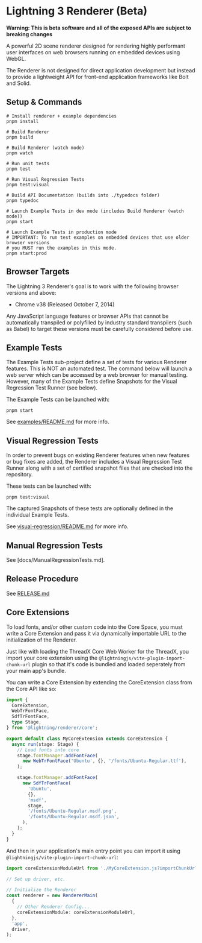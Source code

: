 # Lightning 3 Renderer (Beta)

**Warning: This is beta software and all of the exposed APIs are subject to
breaking changes**

A powerful 2D scene renderer designed for rendering highly performant user
interfaces on web browsers running on embedded devices using WebGL.

The Renderer is not designed for direct application development but instead
to provide a lightweight API for front-end application frameworks like Bolt and
Solid.

## Setup & Commands

```
# Install renderer + example dependencies
pnpm install

# Build Renderer
pnpm build

# Build Renderer (watch mode)
pnpm watch

# Run unit tests
pnpm test

# Run Visual Regression Tests
pnpm test:visual

# Build API Documentation (builds into ./typedocs folder)
pnpm typedoc

# Launch Example Tests in dev mode (includes Build Renderer (watch mode))
pnpm start

# Launch Example Tests in production mode
# IMPORTANT: To run test examples on embedded devices that use older browser versions
# you MUST run the examples in this mode.
pnpm start:prod
```

## Browser Targets

The Lightning 3 Renderer's goal is to work with the following browser versions and above:

- Chrome v38 (Released October 7, 2014)

Any JavaScript language features or browser APIs that cannot be automatically transpiled or polyfilled by industry standard transpilers (such as Babel) to target these versions must be carefully considered before use.

## Example Tests

The Example Tests sub-project define a set of tests for various Renderer
features. This is NOT an automated test. The command below will launch a
web server which can be accessed by a web browser for manual testing. However,
many of the Example Tests define Snapshots for the Visual Regression Test Runner
(see below).

The Example Tests can be launched with:

```
pnpm start
```

See [examples/README.md](./examples/README.md) for more info.

## Visual Regression Tests

In order to prevent bugs on existing Renderer features when new features or bug
fixes are added, the Renderer includes a Visual Regression Test Runner along
with a set of certified snapshot files that are checked into the repository.

These tests can be launched with:

```
pnpm test:visual
```

The captured Snapshots of these tests are optionally defined in the individual
Example Tests.

See [visual-regression/README.md](./visual-regression/README.md) for more info.

## Manual Regression Tests

See [docs/ManualRegressionTests.md].

## Release Procedure

See [RELEASE.md](./RELEASE.md)

## Core Extensions

To load fonts, and/or other custom code into the Core Space, you must write a
Core Extension and pass it via dynamically importable URL to the initialization
of the Renderer.

Just like with loading the ThreadX Core Web Worker for the ThreadX, you import
your core extension using the `@lightningjs/vite-plugin-import-chunk-url` plugin so that
it's code is bundled and loaded seperately from your main app's bundle.

You can write a Core Extension by extending the CoreExtension class from the
Core API like so:

```ts
import {
  CoreExtension,
  WebTrFontFace,
  SdfTrFontFace,
  type Stage,
} from '@lightning/renderer/core';

export default class MyCoreExtension extends CoreExtension {
  async run(stage: Stage) {
    // Load fonts into core
    stage.fontManager.addFontFace(
      new WebTrFontFace('Ubuntu', {}, '/fonts/Ubuntu-Regular.ttf'),
    );

    stage.fontManager.addFontFace(
      new SdfTrFontFace(
        'Ubuntu',
        {},
        'msdf',
        stage,
        '/fonts/Ubuntu-Regular.msdf.png',
        '/fonts/Ubuntu-Regular.msdf.json',
      ),
    );
  }
}
```

And then in your application's main entry point you can import it using
`@lightningjs/vite-plugin-import-chunk-url`:

```ts
import coreExtensionModuleUrl from './MyCoreExtension.js?importChunkUrl';

// Set up driver, etc.

// Initialize the Renderer
const renderer = new RendererMain(
  {
    // Other Renderer Config...
    coreExtensionModule: coreExtensionModuleUrl,
  },
  'app',
  driver,
);
```
